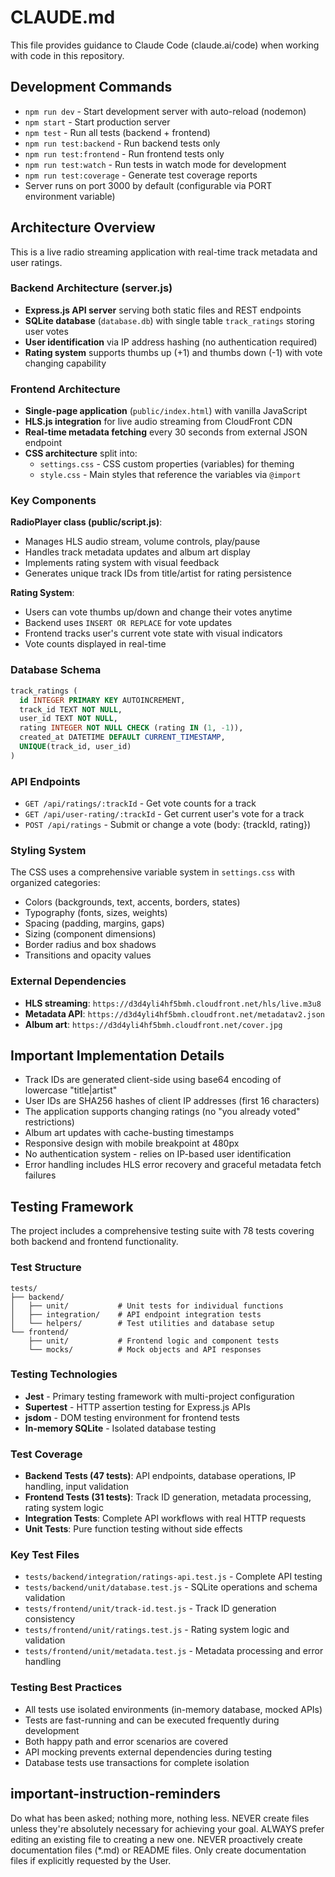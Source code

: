 # CLAUDE.md

This file provides guidance to Claude Code (claude.ai/code) when working with code in this repository.

## Development Commands

- `npm run dev` - Start development server with auto-reload (nodemon)
- `npm start` - Start production server
- `npm test` - Run all tests (backend + frontend)
- `npm run test:backend` - Run backend tests only
- `npm run test:frontend` - Run frontend tests only
- `npm run test:watch` - Run tests in watch mode for development
- `npm run test:coverage` - Generate test coverage reports
- Server runs on port 3000 by default (configurable via PORT environment variable)

## Architecture Overview

This is a live radio streaming application with real-time track metadata and user ratings.

### Backend Architecture (server.js)
- **Express.js API server** serving both static files and REST endpoints
- **SQLite database** (`database.db`) with single table `track_ratings` storing user votes
- **User identification** via IP address hashing (no authentication required)
- **Rating system** supports thumbs up (+1) and thumbs down (-1) with vote changing capability

### Frontend Architecture
- **Single-page application** (`public/index.html`) with vanilla JavaScript
- **HLS.js integration** for live audio streaming from CloudFront CDN
- **Real-time metadata fetching** every 30 seconds from external JSON endpoint
- **CSS architecture** split into:
  - `settings.css` - CSS custom properties (variables) for theming
  - `style.css` - Main styles that reference the variables via `@import`

### Key Components

**RadioPlayer class (public/script.js)**:
- Manages HLS audio stream, volume controls, play/pause
- Handles track metadata updates and album art display
- Implements rating system with visual feedback
- Generates unique track IDs from title/artist for rating persistence

**Rating System**:
- Users can vote thumbs up/down and change their votes anytime
- Backend uses `INSERT OR REPLACE` for vote updates
- Frontend tracks user's current vote state with visual indicators
- Vote counts displayed in real-time

### Database Schema
```sql
track_ratings (
  id INTEGER PRIMARY KEY AUTOINCREMENT,
  track_id TEXT NOT NULL,
  user_id TEXT NOT NULL,
  rating INTEGER NOT NULL CHECK (rating IN (1, -1)),
  created_at DATETIME DEFAULT CURRENT_TIMESTAMP,
  UNIQUE(track_id, user_id)
)
```

### API Endpoints
- `GET /api/ratings/:trackId` - Get vote counts for a track
- `GET /api/user-rating/:trackId` - Get current user's vote for a track  
- `POST /api/ratings` - Submit or change a vote (body: {trackId, rating})

### Styling System
The CSS uses a comprehensive variable system in `settings.css` with organized categories:
- Colors (backgrounds, text, accents, borders, states)
- Typography (fonts, sizes, weights)
- Spacing (padding, margins, gaps)
- Sizing (component dimensions)
- Border radius and box shadows
- Transitions and opacity values

### External Dependencies
- **HLS streaming**: `https://d3d4yli4hf5bmh.cloudfront.net/hls/live.m3u8`
- **Metadata API**: `https://d3d4yli4hf5bmh.cloudfront.net/metadatav2.json`
- **Album art**: `https://d3d4yli4hf5bmh.cloudfront.net/cover.jpg`

## Important Implementation Details

- Track IDs are generated client-side using base64 encoding of lowercase "title|artist"
- User IDs are SHA256 hashes of client IP addresses (first 16 characters)
- The application supports changing ratings (no "you already voted" restrictions)
- Album art updates with cache-busting timestamps
- Responsive design with mobile breakpoint at 480px
- No authentication system - relies on IP-based user identification
- Error handling includes HLS error recovery and graceful metadata fetch failures

## Testing Framework

The project includes a comprehensive testing suite with 78 tests covering both backend and frontend functionality.

### Test Structure
```
tests/
├── backend/
│   ├── unit/           # Unit tests for individual functions
│   ├── integration/    # API endpoint integration tests
│   └── helpers/        # Test utilities and database setup
└── frontend/
    ├── unit/           # Frontend logic and component tests
    └── mocks/          # Mock objects and API responses
```

### Testing Technologies
- **Jest** - Primary testing framework with multi-project configuration
- **Supertest** - HTTP assertion testing for Express.js APIs
- **jsdom** - DOM testing environment for frontend tests
- **In-memory SQLite** - Isolated database testing

### Test Coverage
- **Backend Tests (47 tests)**: API endpoints, database operations, IP handling, input validation
- **Frontend Tests (31 tests)**: Track ID generation, metadata processing, rating system logic
- **Integration Tests**: Complete API workflows with real HTTP requests
- **Unit Tests**: Pure function testing without side effects

### Key Test Files
- `tests/backend/integration/ratings-api.test.js` - Complete API testing
- `tests/backend/unit/database.test.js` - SQLite operations and schema validation
- `tests/frontend/unit/track-id.test.js` - Track ID generation consistency
- `tests/frontend/unit/ratings.test.js` - Rating system logic and validation
- `tests/frontend/unit/metadata.test.js` - Metadata processing and error handling

### Testing Best Practices
- All tests use isolated environments (in-memory database, mocked APIs)
- Tests are fast-running and can be executed frequently during development
- Both happy path and error scenarios are covered
- API mocking prevents external dependencies during testing
- Database tests use transactions for complete isolation

## important-instruction-reminders
Do what has been asked; nothing more, nothing less.
NEVER create files unless they're absolutely necessary for achieving your goal.
ALWAYS prefer editing an existing file to creating a new one.
NEVER proactively create documentation files (*.md) or README files. Only create documentation files if explicitly requested by the User.